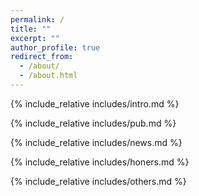 ```yaml
---
permalink: /
title: ""
excerpt: ""
author_profile: true
redirect_from: 
  - /about/
  - /about.html
---
```


<span class='anchor' id='about-me'></span>
{% include_relative includes/intro.md %}

{% include_relative includes/pub.md %}

{% include_relative includes/news.md %}

{% include_relative includes/honers.md %}

{% include_relative includes/others.md %}
